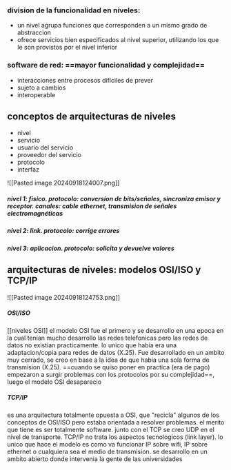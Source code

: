 ### division de la funcionalidad en niveles:
- un nivel agrupa funciones que corresponden a un mismo grado de abstraccion
- ofrece servicios bien especificados al nivel superior, utilizando los que le son provistos por el nivel inferior

### software de red: ==mayor funcionalidad y complejidad==
- interacciones entre procesos difíciles de prever
- sujeto a cambios
- interoperable

## conceptos de arquitecturas de niveles
- nivel
- servicio
- usuario del servicio
- proveedor del servicio
- protocolo
- interfaz

![[Pasted image 20240918124007.png]]
##### nivel 1: fisico. protocolo: conversion de bits/señales, sincroniza emisor y receptor. canales: cable ethernet, transmision de señales electromagnéticas
##### nivel 2: link. protocolo: corrige errores
##### nivel 3: aplicacion. protocolo: solicita y devuelve valores

## arquitecturas de niveles: modelos OSI/ISO y TCP/IP

![[Pasted image 20240918124753.png]]

##### OSI/ISO
[[niveles OSI]] el modelo OSI fue el primero y se desarrollo en una epoca en la cual tenian mucho desarrollo las redes telefonicas pero las redes de datos no existian practicamente. lo unico que habia era una adaptacion/copia para redes de datos (X.25). Fue desarrollado en un ambito muy cerrado, se creo en base a la idea de que habia una sola forma de transmision (X.25). ==cuando se quiso poner en practica (era de pago) empezaron a surgir problemas con los protocolos por su complejidad==, luego el modelo OSI desaparecio 

##### TCP/IP
es una arquitectura totalmente opuesta a OSI, que "recicla" algunos de los conceptos de OSI/ISO pero estaba orientada a resolver problemas. el merito que tiene es ser totalmente software. junto con el TCP se creo UDP en el nivel de transporte. TCP/IP no trata los aspectos tecnologicos (link layer). lo unico que hace el modelo es como va funcionar IP sobre wifi, IP sobre ethernet o cualquiera sea el medio de transmision. se desarrollo en un ambito abierto donde intervenia la gente de las universidades
